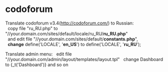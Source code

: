 # codoforum
Translate codoforum v3.4(http://codoforum.com/) to Russian:<br>
&nbsp;&nbsp;copy file "ru_RU.php" to "//your.domain.com/sites/default/locale/ru_RU/<b>ru_RU.php</b>"<br>
&nbsp;&nbsp;and edit file "//your.domain.com/sites/default/<b>constants.php</b>", <br>
&nbsp;&nbsp;<b>change</b> define('LOCALE', '<b>en_US</b>') to define('LOCALE', '<b>ru_RU</b>');<br>

Translate admin menu: 
&nbsp;&nbsp;edit file "//your.domain.com/admin/layout/templates/layout.tpl"
&nbsp;&nbsp;change <span>Dashboard</span> to <span>{_t('Dashboard')}</span> and so on

